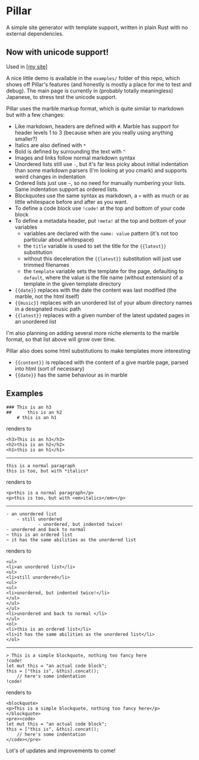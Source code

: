 # Pillar
A simple site generator with template support, written in plain Rust with no external dependencies.

## Now with unicode support!

Used in [[my site]](https://mineralexistence.com)

A nice little demo is available in the `examples/` folder of this repo, which shows off Pillar's features (and honestly is mostly a place for me to test and debug). The main page is currently in (probably totally meaningless) Japanese, to stress test the unicode support.

Pillar uses the marble markup format, which is quite similar to markdown but with a few changes:
- Like markdown, headers are defined with `#`. Marble has support for header levels 1 to 3 (because when are you really using anything smaller?)
- Italics are also defined with `*`
- Bold is defined by surrounding the text with `^`
- Images and links follow normal markdown syntax
- Unordered lists still use `-`, but it's far less picky about initial indentation than some markdown parsers (I'm looking at you cmark) and supports weird changes in indentation
- Ordered lists just use `~`, so no need for manually numbering your lists. Same indentation support as ordered lists.
- Blockquotes use the same syntax as markdown, a `>` with as much or as little whitespace before and after as you want.
- To define a code block use `!code!` at the top and bottom of your code block
- To define a metadata header, put `!meta!` at the top and bottom of your variables
	- variables are declared with the `name: value` pattern (it's not too particular about whitespace)
	- the `title` variable is used to set the title for the `{{latest}}` substitution
	- without this deceleration the `{{latest}}` substitution will just use trimmed filenames
	- the `template` variable sets the template for the page, defaulting to `default`, where the value is the file name (without extension) of a template in the given template directory
- `{{date}}` replaces with the date the content was last modified (the marble, not the html itself)
- `{{music}}` replaces with an unordered list of your album directory names in a designated music path
- `{{latest}}` replaces with a given number of the latest updated pages in an unordered list

I'm also planning on adding several more niche elements to the marble format, so that list above will grow over time.

Pillar also does some html substitutions to make templates more interesting
- `{{content}}` is replaced with the content of a give marble page, parsed into html (sort of necessary)
- `{{date}}` has the same behaviour as in marble

## Examples

```
### This is an h3
##		this is an h2
	# this is an h1
```
renders to
```
<h3>This is an h3</h3>
<h2>this is an h2</h2>
<h1>this is an h1</h1>
```
---

```
this is a normal paragraph
this is too, but with *italics*
```
renders to
```
<p>this is a normal paragraph</p>
<p>this is too, but with <em>italics</em></p>
```
---

```
- an unordered list
	- still unordered
			- unordered, but indented twice!
- unordered and back to normal 
~ this is an ordered list
~ it has the same abilities as the unordered list
```
renders to
```
<ul>
<li>an unordered list</li>
<ul>
<li>still unordered</li>
<ul>
<ul>
<li>unordered, but indented twice!</li>
</ul>
</ul>
</ul>
<li>unordered and back to normal </li>
</ul>
<ol>
<li>this is an ordered list</li>
<li>it has the same abilities as the unordered list</li>
</ol>
```
---

```
> This is a simple blockquote, nothing too fancy here
!code!
let mut this = "an actual code block";
this = ["this is", &this].concat();
	// here's some indentation
!code!
```
renders to
```
<blockquote>
<p>This is a simple blockquote, nothing too fancy here</p>
</blockquote>
<pre><code>
let mut this = "an actual code block";
this = ["this is", &this].concat();
	// here's some indentation
</code></pre>
```

Lot's of updates and improvements to come!

